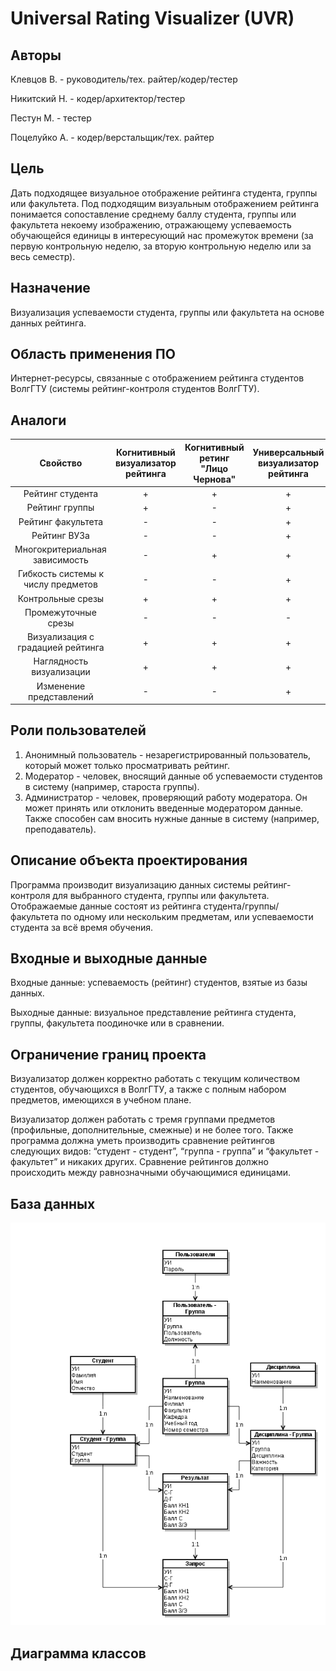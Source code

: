 Universal Rating Visualizer (UVR)
===

Авторы
------
Клевцов В. - руководитель/тех. райтер/кодер/тестер

Никитский Н. - кодер/архитектор/тестер

Пестун М. - тестер

Поцелуйко А. - кодер/верстальщик/тех. райтер

Цель
----
Дать подходящее визуальное отображение рейтинга студента, группы или факультета. Под подходящим визуальным отображением рейтинга понимается сопоставление среднему баллу студента, группы или факультета некоему изображению, отражающему успеваемость обучающейся единицы в интересующий нас промежуток времени (за первую контрольную неделю, за вторую контрольную неделю или за весь семестр).

Назначение
----------
Визуализация успеваемости студента, группы или факультета на основе данных рейтинга.

Область применения ПО
---------------------
Интернет-ресурсы, связанные с отображением рейтинга студентов ВолгГТУ (системы рейтинг-контроля студентов ВолгГТУ).

Аналоги
-------
| Свойство | Когнитивный визуализатор рейтинга  | Когнитивный ретинг "Лицо Чернова" | Универсальный визуализатор рейтинга |
|:--------:|:----------------------------------:|:---------------------------------:|:-----------------------------------:|
| Рейтинг студента | + | + | + |
| Рейтинг группы | + | - | + |
| Рейтинг факультета | - | - | + |
| Рейтинг ВУЗа | - | - | + |
| Многокритериальная зависимость | - | + | + |
| Гибкость системы к числу предметов | - | - | + |
| Контрольные срезы | + | + | + |
| Промежуточные срезы | - | - | - |
| Визуализация с градацией рейтинга | + | + | + |
| Наглядность визуализации | + | + | + |
| Изменение представлений | - | - | + |

Роли пользователей
------------------
1. Анонимный пользователь - незарегистрированный пользователь, который может только просматривать рейтинг.
2. Модератор - человек, вносящий данные об успеваемости студентов в систему (например, староста группы).
3. Администратор - человек, проверяющий работу модератора. Он может принять или отклонить введенные модератором данные. Также способен сам вносить нужные данные в систему (например, преподаватель).

Описание объекта проектирования
-------------------------------
Программа производит визуализацию данных системы рейтинг-контроля для выбранного студента, группы или факультета. Отображаемые данные состоят из рейтинга студента/группы/факультета по одному или нескольким предметам,  или успеваемости студента за всё время обучения.

Входные и выходные данные
-------------------------
Входные данные: успеваемость (рейтинг) студентов, взятые из базы данных.

Выходные данные: визуальное представление рейтинга студента, группы, факультета поодиночке или в сравнении.

Ограничение границ проекта
--------------------------
Визуализатор должен корректно работать с текущим количеством студентов, обучающихся в ВолгГТУ, а также с полным набором предметов, имеющихся в учебном плане.

Визуализатор должен работать с тремя группами предметов (профильные, дополнительные, смежные) и не более того.
Также программа должна уметь производить сравнение рейтингов следующих видов: “студент - студент”, “группа - группа” и “факультет - факультет” и никаких других. Сравнение рейтингов должно происходить между равнозначными обучающимися единицами.

База данных
-----------
![alt tag](https://raw.githubusercontent.com/UniversalRatingVisualizer/uvr/master/analysis/DataBase.png)

Диаграмма классов
-----------------

